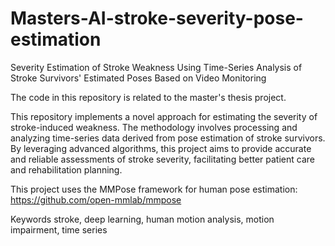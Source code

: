 # Masters-AI-stroke-severity-pose-estimation
Severity Estimation of Stroke Weakness Using Time-Series Analysis of Stroke Survivors' Estimated Poses Based on Video Monitoring 

The code in this repository is related to the master's thesis project.

This repository implements a novel approach for estimating the severity of stroke-induced weakness. The methodology involves processing and analyzing time-series data derived from pose estimation of stroke survivors. By leveraging advanced algorithms, this project aims to provide accurate and reliable assessments of stroke severity, facilitating better patient care and rehabilitation planning.

This project uses the MMPose framework for human pose estimation:
https://github.com/open-mmlab/mmpose

Keywords
stroke, deep learning, human motion analysis, motion impairment, time series
